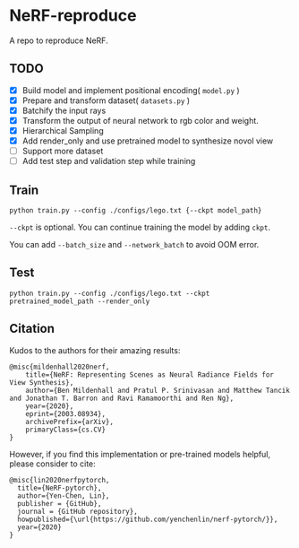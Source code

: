 # NeRF-reproduce

A repo to reproduce NeRF.

## TODO

- [x] Build model and implement positional encoding( `model.py` )
- [x] Prepare and transform dataset( `datasets.py` )
- [x] Batchify the input rays
- [x] Transform the output of neural network to rgb color and weight.
- [x] Hierarchical Sampling
- [x] Add render_only and use pretrained model to synthesize novol view
- [ ] Support more dataset
- [ ] Add test step and validation step while training

## Train

```shell
python train.py --config ./configs/lego.txt {--ckpt model_path}
```

`--ckpt` is optional. You can continue training the model by adding `ckpt`.

You can add `--batch_size` and `--network_batch` to avoid OOM error.
## Test

```shell
python train.py --config ./configs/lego.txt --ckpt pretrained_model_path --render_only
```

## Citation
Kudos to the authors for their amazing results:
```
@misc{mildenhall2020nerf,
    title={NeRF: Representing Scenes as Neural Radiance Fields for View Synthesis},
    author={Ben Mildenhall and Pratul P. Srinivasan and Matthew Tancik and Jonathan T. Barron and Ravi Ramamoorthi and Ren Ng},
    year={2020},
    eprint={2003.08934},
    archivePrefix={arXiv},
    primaryClass={cs.CV}
}
```

However, if you find this implementation or pre-trained models helpful, please consider to cite:
```
@misc{lin2020nerfpytorch,
  title={NeRF-pytorch},
  author={Yen-Chen, Lin},
  publisher = {GitHub},
  journal = {GitHub repository},
  howpublished={\url{https://github.com/yenchenlin/nerf-pytorch/}},
  year={2020}
}
```
